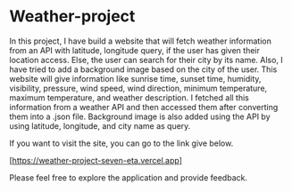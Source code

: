# Weather-project
In this project, I have build a website that will fetch weather information from an API with latitude, longitude query, if the user has given their location access. Else, the user can search for their city by its name.
Also, I have tried to add a background image based on the city of the user.
This website will give information like sunrise time, sunset time, humidity, visibility, pressure, wind speed, wind direction, minimum temperature, maximum temperature, and weather description.
I fetched all this information from a weather API and then accessed them after converting them into a .json file.
Background image is also added using the API by using latitude, longitude, and city name as query.


If you want to visit the site, you can go to the link give below.

[https://weather-project-seven-eta.vercel.app]

Please feel free to explore the application and provide feedback.
